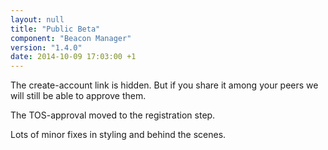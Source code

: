 ```yaml
---
layout: null
title: "Public Beta"
component: "Beacon Manager"
version: "1.4.0"
date: 2014-10-09 17:03:00 +1
---
```

The create-account link is hidden. But if you share it among your peers we will still be able to approve them.

The TOS-approval moved to the registration step.

Lots of minor fixes in styling and behind the scenes.
